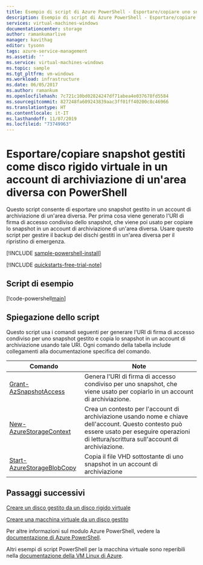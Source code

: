 ```yaml
---
title: Esempio di script di Azure PowerShell - Esportare/copiare uno snapshot come disco rigido virtuale in un account di archiviazione di un'area diversa | Microsoft Docs
description: Esempio di script di Azure PowerShell - Esportare/copiare uno snapshot come disco rigido virtuale in un account di archiviazione nella stessa area o in un'area diversa
services: virtual-machines-windows
documentationcenter: storage
author: ramankumarlive
manager: kavithag
editor: tysonn
tags: azure-service-management
ms.assetid: ''
ms.service: virtual-machines-windows
ms.topic: sample
ms.tgt_pltfrm: vm-windows
ms.workload: infrastructure
ms.date: 06/05/2017
ms.author: ramankum
ms.openlocfilehash: 7c721c10bd02824247df71abea4e037678fd5584
ms.sourcegitcommit: 827248fa609243839aac3ff01ff40200c8c46966
ms.translationtype: HT
ms.contentlocale: it-IT
ms.lasthandoff: 11/07/2019
ms.locfileid: "73749963"
---
```

# <a name="exportcopy-managed-snapshots-as-vhd-to-a-storage-account-in-different-region-with-powershell"></a>Esportare/copiare snapshot gestiti come disco rigido virtuale in un account di archiviazione di un'area diversa con PowerShell

Questo script consente di esportare uno snapshot gestito in un account di archiviazione di un'area diversa. Per prima cosa viene generato l'URI di firma di accesso condiviso dello snapshot, che viene poi usato per copiare lo snapshot in un account di archiviazione di un'area diversa. Usare questo script per gestire il backup dei dischi gestiti in un'area diversa per il ripristino di emergenza.  

[!INCLUDE [sample-powershell-install](../../../includes/sample-powershell-install.md)]

[!INCLUDE [quickstarts-free-trial-note](../../../includes/quickstarts-free-trial-note.md)]

 

## <a name="sample-script"></a>Script di esempio

[!code-powershell[main](../../../powershell_scripts/virtual-machine/copy-snapshot-to-storage-account/copy-snapshot-to-storage-account.ps1 "Copy snapshot")]


## <a name="script-explanation"></a>Spiegazione dello script

Questo script usa i comandi seguenti per generare l'URI di firma di accesso condiviso per uno snapshot gestito e copia lo snapshot in un account di archiviazione usando tale URI. Ogni comando della tabella include collegamenti alla documentazione specifica del comando.

| Comando | Note |
|---|---|
| [Grant-AzSnapshotAccess](https://docs.microsoft.com/powershell/module/az.compute/New-AzDisk) | Genera l'URI di firma di accesso condiviso per uno snapshot, che viene usato per copiarlo in un account di archiviazione. |
| [New-AzureStorageContext](https://docs.microsoft.com/powershell/module/azure.storage/New-AzureStorageContext) | Crea un contesto per l'account di archiviazione usando nome e chiave dell'account. Questo contesto può essere usato per eseguire operazioni di lettura/scrittura sull'account di archiviazione. |
| [Start-AzureStorageBlobCopy](https://docs.microsoft.com/powershell/module/azure.storage/Start-AzureStorageBlobCopy) | Copia il file VHD sottostante di uno snapshot in un account di archiviazione |

## <a name="next-steps"></a>Passaggi successivi

[Creare un disco gestito da un disco rigido virtuale](virtual-machines-linux-powershell-sample-create-managed-disk-from-vhd.md?toc=%2fazure%2fvirtual-machines%2flinux%2ftoc.json)

[Creare una macchina virtuale da un disco gestito](./virtual-machines-linux-powershell-sample-create-vm-from-managed-os-disks.md?toc=%2fazure%2fvirtual-machines%2flinux%2ftoc.json)

Per altre informazioni sul modulo Azure PowerShell, vedere la [documentazione di Azure PowerShell](/powershell/azure/overview).

Altri esempi di script PowerShell per la macchina virtuale sono reperibili nella [documentazione della VM Linux di Azure](../linux/powershell-samples.md?toc=%2fazure%2fvirtual-machines%2flinux%2ftoc.json).
